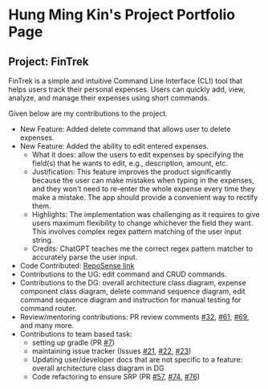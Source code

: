 # Hung Ming Kin's Project Portfolio Page
## Project: FinTrek
FinTrek is a simple and intuitive Command Line Interface (CLI) tool that helps users track their personal expenses. Users can quickly add, view, analyze, and manage their expenses using short commands.

Given below are my contributions to the project.

- New Feature: Added delete command that allows user to delete expenses.
- New Feature: Added the ability to edit entered expenses.
    - What it does: allow the users to edit expenses by specifying the field(s) that he wants to edit, e.g., description, amount, etc.
    - Justification: This feature improves the product significantly because the user can make mistakes when typing in the expenses, and they won't need to re-enter the whole expense every time they make a mistake. The app should provide a convenient way to rectify them. 
    - Highlights: The implementation was challenging as it requires to give users maximum flexibility to change whichever the field they want. This involves complex regex pattern matching of the user input string.
    - Credits: ChatGPT teaches me the correct regex pattern matcher to accurately parse the user input.
- Code Contributed: [RepoSense link](https://nus-cs2113-ay2425s2.github.io/tp-dashboard/?search=f12&sort=totalCommits%20dsc&sortWithin=title&timeframe=commit&mergegroup=&groupSelect=groupByRepos&breakdown=true&checkedFileTypes=docs~functional-code~test-code~other&tabOpen=true&tabType=authorship&tabAuthor=randust&tabRepo=AY2425S2-CS2113-F12-1%2Ftp%5Bmaster%5D&authorshipIsMergeGroup=false&authorshipFileTypes=docs~functional-code~test-code~other&authorshipIsBinaryFileTypeChecked=false&authorshipIsIgnoredFilesChecked=false&since=2025-02-21)
- Contributions to the UG: edit command and CRUD commands.
- Contributions to the DG: overall architecture class diagram, expense component class diagram, delete command sequence diagram, edit command sequence diagram and instruction for manual testing for command router.
- Review/mentoring contributions: PR review comments [#32](https://github.com/AY2425S2-CS2113-F12-1/tp/pull/32), [#61](https://github.com/AY2425S2-CS2113-F12-1/tp/pull/61), [#69](https://github.com/AY2425S2-CS2113-F12-1/tp/pull/69), and many more.
- Contributions to team based task: 
    - setting up gradle (PR [#7](https://github.com/AY2425S2-CS2113-F12-1/tp/pull/7/files))
    - maintaining issue tracker (Issues [#21](https://github.com/AY2425S2-CS2113-F12-1/tp/issues/21), [#22](https://github.com/AY2425S2-CS2113-F12-1/tp/issues/22), [#23](https://github.com/AY2425S2-CS2113-F12-1/tp/issues/23))
    - Updating user/developer docs that are not specific to a feature: overall architecture class diagram in DG
    - Code refactoring to ensure SRP (PR [#57](https://github.com/AY2425S2-CS2113-F12-1/tp/pull/57), [#74](https://github.com/AY2425S2-CS2113-F12-1/tp/pull/74), [#76](https://github.com/AY2425S2-CS2113-F12-1/tp/pull/76))
